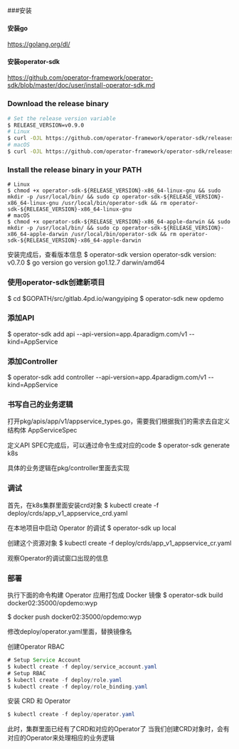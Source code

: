 ###安装

#### 安装go
https://golang.org/dl/


#### 安装operator-sdk
https://github.com/operator-framework/operator-sdk/blob/master/doc/user/install-operator-sdk.md

### Download the release binary

```sh
# Set the release version variable
$ RELEASE_VERSION=v0.9.0
# Linux
$ curl -OJL https://github.com/operator-framework/operator-sdk/releases/download/${RELEASE_VERSION}/operator-sdk-${RELEASE_VERSION}-x86_64-linux-gnu
# macOS
$ curl -OJL https://github.com/operator-framework/operator-sdk/releases/download/${RELEASE_VERSION}/operator-sdk-${RELEASE_VERSION}-x86_64-apple-darwin
```

### Install the release binary in your PATH

```
# Linux
$ chmod +x operator-sdk-${RELEASE_VERSION}-x86_64-linux-gnu && sudo mkdir -p /usr/local/bin/ && sudo cp operator-sdk-${RELEASE_VERSION}-x86_64-linux-gnu /usr/local/bin/operator-sdk && rm operator-sdk-${RELEASE_VERSION}-x86_64-linux-gnu
# macOS
$ chmod +x operator-sdk-${RELEASE_VERSION}-x86_64-apple-darwin && sudo mkdir -p /usr/local/bin/ && sudo cp operator-sdk-${RELEASE_VERSION}-x86_64-apple-darwin /usr/local/bin/operator-sdk && rm operator-sdk-${RELEASE_VERSION}-x86_64-apple-darwin
```

安装完成后，查看版本信息
$ operator-sdk version
operator-sdk version: v0.7.0
$ go version
go version go1.12.7 darwin/amd64


### 使用operator-sdk创建新项目
$ cd $GOPATH/src/gitlab.4pd.io/wangyiping
$ operator-sdk new opdemo


### 添加API
$ operator-sdk add api --api-version=app.4paradigm.com/v1 --kind=AppService

### 添加Controller
$ operator-sdk add controller --api-version=app.4paradigm.com/v1 --kind=AppService

### 书写自己的业务逻辑
打开pkg/apis/app/v1/appservice_types.go，需要我们根据我们的需求去自定义结构体 AppServiceSpec

定义API SPEC完成后，可以通过命令生成对应的code
$ operator-sdk generate k8s

具体的业务逻辑在pkg/controller里面去实现


### 调试
首先，在k8s集群里面安装crd对象
$ kubectl create -f deploy/crds/app_v1_appservice_crd.yaml

在本地项目中启动 Operator 的调试
$ operator-sdk up local 

创建这个资源对象
$ kubectl create -f deploy/crds/app_v1_appservice_cr.yaml

观察Operator的调试窗口出现的信息


### 部署
执行下面的命令构建 Operator 应用打包成 Docker 镜像
$ operator-sdk build docker02:35000/opdemo:wyp

$ docker push docker02:35000/opdemo:wyp

修改deploy/operator.yaml里面，替换镜像名

创建Operator RBAC
```java 
# Setup Service Account
$ kubectl create -f deploy/service_account.yaml
# Setup RBAC
$ kubectl create -f deploy/role.yaml
$ kubectl create -f deploy/role_binding.yaml
```

安装 CRD 和 Operator
```java
$ kubectl create -f deploy/operator.yaml
```

此时，集群里面已经有了CRD和对应的Operator了
当我们创建CRD对象时，会有对应的Operator来处理相应的业务逻辑


